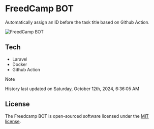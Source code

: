 # FreedCamp BOT

Automatically assign an ID before the task title based on Github Action.

![FreedCamp BOT](https://repository-images.githubusercontent.com/737932867/7d34798b-2680-471c-b089-a78a718d3d6a)

## Tech

- Laravel
- Docker
- Github Action

> [!NOTE]  
> History last updated on Saturday, October 12th, 2024, 6:36:05 AM

## License

The Freedcamp BOT is open-sourced software licensed under the [MIT license](https://opensource.org/licenses/MIT).

